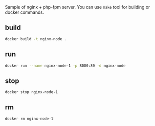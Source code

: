 Sample of nginx + php-fpm server. You can use `make` tool for building or docker commands.

## build

```bash
docker build -t nginx-node .
```

## run 

```bash
docker run --name nginx-node-1 -p 8080:80 -d nginx-node
```

## stop

```bash
docker stop nginx-node-1
```

## rm

```bash
docker rm nginx-node-1
```
